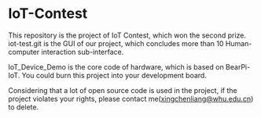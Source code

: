 # IoT-Contest

This repository is the project of IoT Contest, which won the second prize.
iot-test.git is the GUI of our project, which concludes more than 10 Human-computer interaction sub-interface.

IoT_Device_Demo is the core code of hardware, which is based on BearPi-IoT.
You could burn this project into your development board.

Considering that a lot of open source code is used in the project, if the project violates your rights, please contact me(xingchenliang@whu.edu.cn) to delete.
